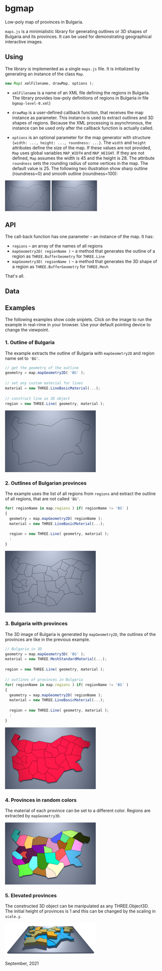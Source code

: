 # bgmap
Low-poly map of provinces in Bulgaria.

`maps.js` is a minimialistic library for generating
outlines or 3D shapes of Bulgaria and its provinces.
It can be used for demonstrating geographical
interactive images.

## Using

The library is implemented as a single `maps.js` file.
It is initialized by generating an instance of the class `Map`.

```javascript
new Map( xmlFilename, drawMap, options );
```

* `xmlFilename` is a name of an XML file defining the
regions in Bulgaria. The library provides low-poly definitions
of regions in Bulgaria in file `bgmap-level-0.xml`)

* `drawMap` is a user-defined callback function, that receives the map instance as parameter. This instance is used to extract
outlines and 3D shapes of regions. Because the XML processing is
asynchronous, the instance can be used only after the callback
function is actually called.

* `options` is an optional parameter for the map generator with
structure `{width: ..., height: ..., roundness: ...}`. The `width` and `height` attributes define the size of the map. If these values are not provided, `Map` uses global variables `MAP_WIDTH` and `MAP_HEIGHT`. If they are not defined, `Map` assumes the width is 45 and the height is 28. The attribute `roundness` sets the rounding radius of some vertices in the map. The default value is 25. The following two illustration show sharp outline (roundness=0) and smooth outline (roundness=100):

[<img src="examples/example-1-sharp.jpg" width="150">](https://boytchev.github.io/bgmap/examples/example-1-sharp.html) [<img src="examples/example-1-smooth.jpg" width="150">](https://boytchev.github.io/bgmap/examples/example-1-smooth.html)




## API

The call-back function has one parameter &ndash; an instance
of the map. It has:

* `regions` &ndash; an array of the names of all regions
* `mapGeometry2D( regionName )` &ndash; a method that generates the outline of a region as `THREE.BufferGeometry` for `THREE.Line`
* `mapGeometry3D( regionName )` &ndash; a method that generates the 3D shape of a region as `THREE.BufferGeometry` for `THREE.Mesh`

That's all.


## Data


## Examples

The following examples show code sniplets. Click on the image 
to run the example in real-rime in your browser. Use your
default pointing device to change the viewpoint.


### 1. Outline of Bulgaria

The example extracts the outline of Bulgaria with
`mapGeometry2D` and region name set to `'BG'`.

```javascript
// get the geometry of the outline
geometry = map.mapGeometry2D( 'BG' );

// set any custom material for lines
material = new THREE.LineBasicMaterial(...);

// construct line as 3D object
region = new THREE.Line( geometry, material );
```

[<img src="examples/example-1.jpg" width="300">](https://boytchev.github.io/bgmap/examples/example-1.html)


### 2. Outlines of Bulgarian provinces

The example uses the list of all regions from `regions`
and extract the outline of all regions, that are not
called `'BG'`.

```javascript
for( regionName in map.regions ) if( regionName != 'BG' )
{
  geometry = map.mapGeometry2D( regionName );
  material = new THREE.LineBasicMaterial(...);
	
  region = new THREE.Line( geometry, material );
  :	
}
```

[<img src="examples/example-2.jpg" width="300">](https://boytchev.github.io/bgmap/examples/example-2.html)



### 3. Bulgaria with provinces

The 3D image of Bulgaria is generated by `mapGeometry2D`,
the outlines of the provinces are like in the previous example.

```javascript
// Bulgaria in 3D
geometry = map.mapGeometry3D( 'BG' );
material = new THREE.MeshStandardMaterial(...);

region = new THREE.Line( geometry, material );

// outlines of provinces in Bulgaria
for( regionName in map.regions ) if( regionName != 'BG' )
{
  geometry = map.mapGeometry2D( regionName );
  material = new THREE.LineBasicMaterial(...);
	
  region = new THREE.Line( geometry, material );
  :	
}
```

[<img src="examples/example-3.jpg" width="300">](https://boytchev.github.io/bgmap/examples/example-3.html)


### 4. Provinces in random colors

The material of each province can be set to a different
color. Regions are extracted by `mapGeometry3D`.

[<img src="examples/example-4.jpg" width="300">](https://boytchev.github.io/bgmap/examples/example-4.html)


### 5. Elevated provinces

The constructed 3D object can be manipulated as any THREE.Object3D. The initial height of provinces is 1
and this can be changed by the scaling in `scale.y`.

[<img src="examples/example-5.jpg" width="300">](https://boytchev.github.io/bgmap/examples/example-5.html)


September, 2021


